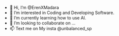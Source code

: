 - 👋 Hi, I’m @ErenXMadara
- 👀 I’m interested in Coding and Developing Software.
- 🌱 I’m currently learning how to use AI.
- 💞️ I’m looking to collaborate on ...
- 📫 Text me on My insta @unbalanced_sp

<!---
ErenXMadara/ErenXMadara is a ✨ special ✨ repository because its `README.md` (this file) appears on your GitHub profile.
You can click the Preview link to take a look at your changes.
--->
